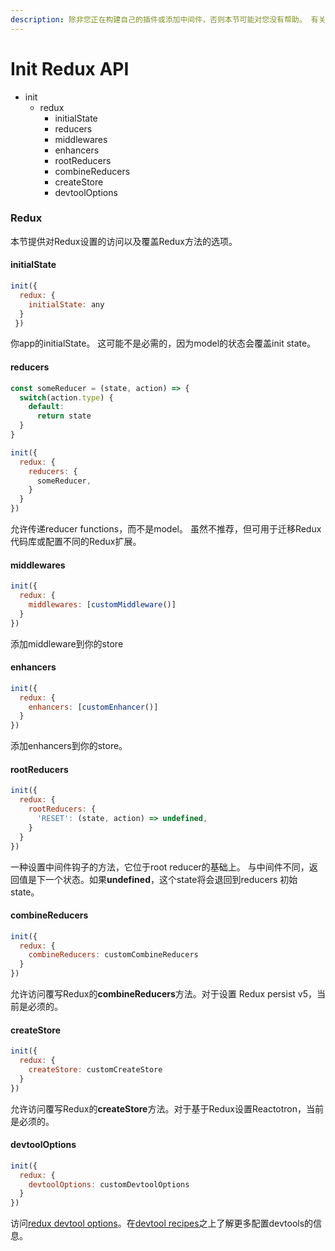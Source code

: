 ```yaml
---
description: 除非您正在构建自己的插件或添加中间件，否则本节可能对您没有帮助。 有关常见init选项的列表，请参阅@rematch / core API
---
```


# Init Redux API

* init
  * redux
    * initialState
    * reducers
    * middlewares
    * enhancers
    * rootReducers
    * combineReducers
    * createStore
    * devtoolOptions

### Redux

本节提供对Redux设置的访问以及覆盖Redux方法的选项。

#### initialState

```javascript
init({
  redux: {
    initialState: any
  }
 })
```

你app的initialState。 这可能不是必需的，因为model的状态会覆盖init state。

#### reducers

```javascript
const someReducer = (state, action) => {
  switch(action.type) {
    default:
      return state
  }
}

init({
  redux: {
    reducers: {
      someReducer,
    }
  }
})
```

允许传递reducer functions，而不是model。 虽然不推荐，但可用于迁移Redux代码库或配置不同的Redux扩展。

#### middlewares

```javascript
init({
  redux: {
    middlewares: [customMiddleware()]
  }
})
```

添加middleware到你的store

#### enhancers

```javascript
init({
  redux: {
    enhancers: [customEnhancer()]
  }
})
```

添加enhancers到你的store。

#### rootReducers

```javascript
init({
  redux: {
    rootReducers: {
      'RESET': (state, action) => undefined,
    }
  }
})
```

一种设置中间件钩子的方法，它位于root reducer的基础上。 与中间件不同，返回值是下一个状态。如果**undefined**，这个state将会退回到reducers 初始state。

#### combineReducers

```javascript
init({
  redux: {
    combineReducers: customCombineReducers
  }
})
```

允许访问覆写Redux的**combineReducers**方法。对于设置 Redux persist v5，当前是必须的。

#### createStore

```javascript
init({
  redux: {
    createStore: customCreateStore
  }
})
```

允许访问覆写Redux的**createStore**方法。对于基于Redux设置Reactotron，当前是必须的。

#### devtoolOptions

```javascript
init({
  redux: {
    devtoolOptions: customDevtoolOptions
  }
})
```

访问[redux devtool options](https://github.com/zalmoxisus/redux-devtools-extension/blob/master/docs/API/Arguments.md)。在[devtool recipes](https://rematch.gitbooks.io/rematch/docs/recipes/devtools)之上了解更多配置devtools的信息。



